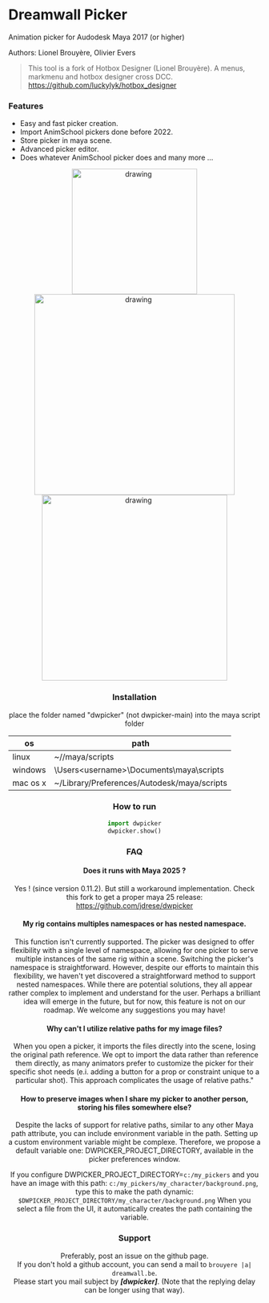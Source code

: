 
# Dreamwall Picker

Animation picker for Audodesk Maya 2017 (or higher)

Authors: Lionel Brouyère, Olivier Evers
> This tool is a fork of Hotbox Designer (Lionel Brouyère).
> A menus, markmenu and hotbox designer cross DCC.
> https://github.com/luckylyk/hotbox_designer


### Features
- Easy and fast picker creation.
- Import AnimSchool pickers done before 2022.
- Store picker in maya scene.
- Advanced picker editor.
- Does whatever AnimSchool picker does and many more ...
<center><img  src="https://raw.githubusercontent.com/DreamWall-Animation/dwpicker/main/screenshots/picker.gif"  alt="drawing"  align="center"  width="250"/> <img  src="https://s10.gifyu.com/images/createbuttons.gif"  alt="drawing"  align="center"  width="400"/>
<img  src="https://raw.githubusercontent.com/DreamWall-Animation/dwpicker/main/screenshots/editor.gif"  alt="drawing"  align="center"  width="370"/>


### Installation
place the folder named "dwpicker" (not dwpicker-main) into the maya script folder

| os       | path                                                  |
| ------   | ------                                                |
| linux    | ~/<username>/maya/scripts                             |
| windows  | \Users\<username>\Documents\maya\scripts              |
| mac os x | ~<username>/Library/Preferences/Autodesk/maya/scripts |


### How to run

```python
import dwpicker
dwpicker.show()
```


### FAQ

#### Does it runs with Maya 2025 ?
Yes ! (since version 0.11.2). But still a workaround implementation.
Check this fork to get a proper maya 25 release:
https://github.com/jdrese/dwpicker

#### My rig contains multiples namespaces or has nested namespace.
This function isn't currently supported. The picker was designed to offer flexibility with a single level of namespace, allowing for one picker to serve multiple instances of the same rig within a scene. Switching the picker's namespace is straightforward. However, despite our efforts to maintain this flexibility, we haven't yet discovered a straightforward method to support nested namespaces. While there are potential solutions, they all appear rather complex to implement and understand for the user. Perhaps a brilliant idea will emerge in the future, but for now, this feature is not on our roadmap.
We welcome any suggestions you may have!

#### Why can't I utilize relative paths for my image files?
When you open a picker, it imports the files directly into the scene, losing the original path reference. We opt to import the data rather than reference them directly, as many animators prefer to customize the picker for their specific shot needs (e.i. adding a button for a prop or constraint unique to a particular shot). This approach complicates the usage of relative paths."

#### How to preserve images when I share my picker to another person, storing his files somewhere else?
Despite the lacks of support for relative paths, similar to any other Maya path attribute, you can include environment variable in the path. Setting up a custom environment variable might be complexe. Therefore, we propose a default variable one: DWPICKER_PROJECT_DIRECTORY, available in the picker preferences window.

If you configure DWPICKER_PROJECT_DIRECTORY=`c:/my_pickers` and you have an image with this path:
`c:/my_pickers/my_character/background.png`, type this to make the path dynamic: `$DWPICKER_PROJECT_DIRECTORY/my_character/background.png`
When you select a file from the UI, it automatically creates the path containing the variable.


### Support
Preferably, post an issue on the github page.\
If you don't hold a github account, you can send a mail to `brouyere |a| dreamwall.be`.\
Please start you mail subject by ***[dwpicker]***. (Note that the replying delay can be longer using that way).
